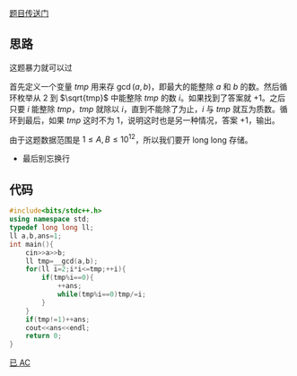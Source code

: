 [题目传送门](https://www.luogu.com.cn/problem/AT_abc142_d)

## 思路

这题暴力就可以过

首先定义一个变量 $tmp$ 用来存 $\gcd (a,b)$，即最大的能整除 $a$ 和 $b$ 的数。然后循环枚举从 $2$ 到 $\sqrt{tmp}$ 中能整除 $tmp$ 的数 $i$。如果找到了答案就 $+1$。之后只要 $i$ 能整除 $tmp$，$tmp$ 就除以 $i$，直到不能除了为止，$i$ 与 $tmp$ 就互为质数。循环到最后，如果 $tmp$ 这时不为 $1$，说明这时也是另一种情况，答案 $+1$，输出。

由于这题数据范围是 $1\leq A,B\leq 10^{12}$，所以我们要开 long long 存储。

- 最后别忘换行

## 代码

~~~cpp
#include<bits/stdc++.h>
using namespace std;
typedef long long ll;
ll a,b,ans=1;
int main(){
    cin>>a>>b;
    ll tmp=__gcd(a,b);
    for(ll i=2;i*i<=tmp;++i){
        if(tmp%i==0){
            ++ans;
            while(tmp%i==0)tmp/=i;
        }
    }
    if(tmp!=1)++ans;
    cout<<ans<<endl;
    return 0;
}

~~~

[已 AC](https://www.luogu.com.cn/record/96101434)